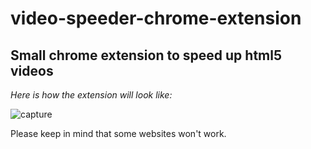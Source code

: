 # video-speeder-chrome-extension
Small chrome extension to speed up html5 videos
------------------------------------------------

*Here is how the extension will look like:*

![capture](http://imgh.us/capture_278.jpg)

Please keep in mind that some websites won't work.
